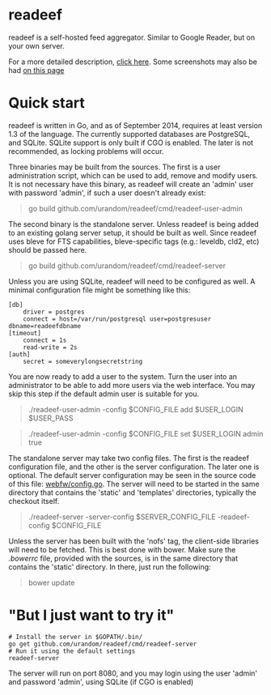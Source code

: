 readeef
=======

readeef is a self-hosted feed aggregator. Similar to Google Reader, but on your own server.

For a more detailed description, [click here](http://www.sugr.org/en/products/readeef).
Some screenshots may also be had [on this page](http://www.sugr.org/en/products/readeef#gallery)

Quick start
===========

readeef is written in Go, and as of September 2014, requires at least version 1.3 of the language. The currently supported databases are PostgreSQL, and SQLite. SQLite support is only built if CGO is enabled. The later is not recommended, as locking problems will occur.

Three binaries may be built from the sources. The first is a user administration script, which can be used to add, remove and modify users. It is not necessary have this binary, as readeef will create an 'admin' user with password 'admin', if such a user doesn't already exist:

> go build github.com/urandom/readeef/cmd/readeef-user-admin

The second binary is the standalone server. Unless readeef is being added to an existing golang server setup, it should be built as well. Since readeef uses bleve for FTS capabilities, bleve-specific tags (e.g.: leveldb, cld2, etc) should be passed here.

> go build github.com/urandom/readeef/cmd/readeef-server

Unless you are using SQLite, readeef will need to be configured as well. A minimal configuration file might be something like this:

```
[db]
    driver = postgres
    connect = host=/var/run/postgresql user=postgresuser dbname=readeefdbname
[timeout]
    connect = 1s
    read-write = 2s
[auth]
    secret = someverylongsecretstring
```

You are now ready to add a user to the system. Turn the user into an administrator to be able to add more users via the web interface. You may skip this step if the default admin user is suitable for you.

> ./readeef-user-admin -config $CONFIG_FILE add $USER_LOGIN $USER_PASS

> ./readeef-user-admin -config $CONFIG_FILE set $USER_LOGIN admin true

The standalone server may take two config files. The first is the readeef configuration file, and the other is the server configuration. The later one is optional. The default server configuration may be seen in the source code of this file: [webfw/config.go](https://github.com/urandom/webfw/blob/master/config.go#L120). The server will need to be started in the same directory that contains the 'static' and 'templates' directories, typically the checkout itself.

> ./readeef-server -server-config $SERVER_CONFIG_FILE -readeef-config $CONFIG_FILE

Unless the server has been built with the 'nofs' tag, the client-side libraries will need to be fetched. This is best done with bower. Make sure the _.bowerrc_ file, provided with the sources, is in the same directory that contains the 'static' directory. In there, just run the following:

> bower update


"But I just want to try it"
===========================

    # Install the server in $GOPATH/.bin/
    go get github.com/urandom/readeef/cmd/readeef-server
    # Run it using the default settings
    readeef-server
    
The server will run on port 8080, and you may login using the user 'admin' and password 'admin', using SQLite (if CGO is enabled)
